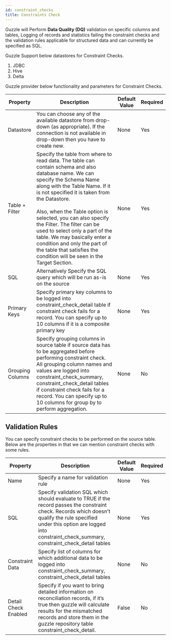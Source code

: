 ```yaml
---
id: constraint_checks
title: Constraints Check
---
```


Guzzle will Perform **Data Quality (DQ)** validation on specific columns and tables, Logging of records and statistics failing the constraint checks and the validation rules applicable for structured data and can currently be specified as SQL.

Guzzle Support below datastores for Constraint Checks.

1. JDBC
2. Hive
3. Delta

Guzzle provider below functionality and parameters for Constraint Checks.

|Property|Description|Default Value|Required|
|--- |--- |--- |--- |
|Datastore|You can choose any of the available datastore from drop-down (as appropriate). If the connection is not available in drop-down then you have to create new.|None|Yes|    
|Table   +   Filter|Specify the table from where to read data. The table can contain schema and also database name. We can specify the Schema Name along with the Table Name. If it is not specified it is taken from the Datastore.<br/><br/> Also, when the Table option is selected, you can also specify the Filter. The filter can be used to select only a part of the table. We may basically enter a condition and only the part of the table that satisfies the condition will be seen in the Target Section.|None|Yes|
|SQL|Alternatively Specify the SQL query which will be run as-is on the source|None|Yes|
|Primary Keys|Specify primary key columns to be logged into constraint_check_detail table if constraint check fails for a record. You can specify up to 10 columns if it is a composite primary key|None|Yes|
|Grouping Columns|Specify grouping columns in source table if source data has to be aggregated before performing constraint check. All grouping column names and values are logged into constraint_check_summary, constraint_check_detail tables if constraint check fails for a record. You can specify up to 10 columns for group by to perform aggregation.|None|No|


## Validation Rules

You can specify constraint checks to be performed on the source table. Below are the properties in that we can mention constraint checks with some rules.

|Property|Description|Default Value|Required|
|--- |--- |--- |--- |
|Name|Specify a name for validation rule|None|Yes|
|SQL|Specify validation SQL which should evaluate to TRUE if the record passes the constraint check. Records which doesn't qualify the rule specified under this option are logged into constraint_check_summary, constraint_check_detail tables|None|Yes|
|Constraint Data|Specify list of columns for which additional data to be logged into constraint_check_summary, constraint_check_detail tables|None|No|
|Detail Check Enabled|Specify if you want to bring detailed information on reconciliation records, if it’s true then guzzle will calculate results for the mismatched records and store them in the guzzle repository table constraint_check_detail.|False|No|

